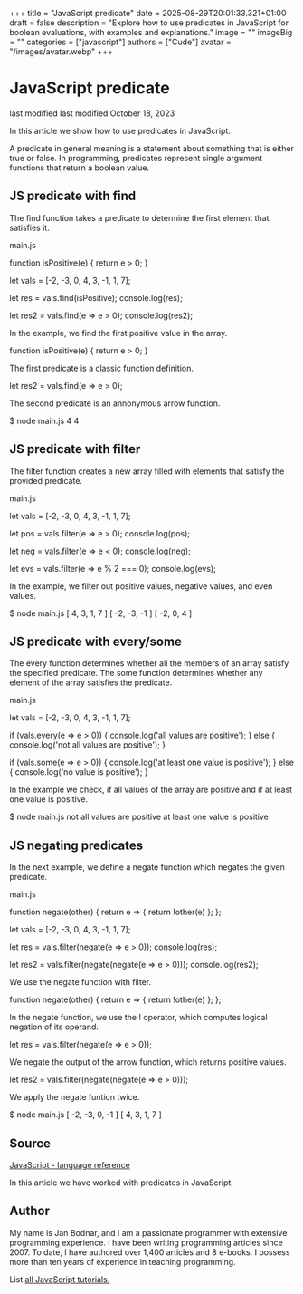 +++
title = "JavaScript predicate"
date = 2025-08-29T20:01:33.321+01:00
draft = false
description = "Explore how to use predicates in JavaScript for boolean evaluations, with examples and explanations."
image = ""
imageBig = ""
categories = ["javascript"]
authors = ["Cude"]
avatar = "/images/avatar.webp"
+++

# JavaScript predicate

last modified last modified October 18, 2023

 

In this article we show how to use predicates in JavaScript. 

A predicate in general meaning is a statement about something that is
either true or false. In programming, predicates represent single argument
functions that return a boolean value. 

## JS predicate with find

The find function takes a predicate to determine the first element 
that satisfies it.

main.js
  

function isPositive(e) {
    return e &gt; 0;
}

let vals = [-2, -3, 0, 4, 3, -1, 1, 7];

let res = vals.find(isPositive);
console.log(res);

let res2 = vals.find(e =&gt; e &gt; 0);
console.log(res2);

In the example, we find the first positive value in the array.

function isPositive(e) {
    return e &gt; 0;
}

The first predicate is a classic function definition.

let res2 = vals.find(e =&gt; e &gt; 0);

The second predicate is an annonymous arrow function.

$ node main.js 
4
4

## JS predicate with filter

The filter function creates a new array filled with elements that 
satisfy the provided predicate.

main.js
  

let vals = [-2, -3, 0, 4, 3, -1, 1, 7];

let pos = vals.filter(e =&gt; e &gt; 0);
console.log(pos);

let neg = vals.filter(e =&gt; e &lt; 0);
console.log(neg);

let evs = vals.filter(e =&gt; e % 2 === 0);
console.log(evs);

In the example, we filter out positive values, negative values, and even values.

$ node main.js 
[ 4, 3, 1, 7 ]
[ -2, -3, -1 ]
[ -2, 0, 4 ]

## JS predicate with every/some

The every function determines whether all the members of an array
satisfy the specified predicate. The some function determines
whether any element of the array satisfies the predicate.

main.js
  

let vals = [-2, -3, 0, 4, 3, -1, 1, 7];

if (vals.every(e =&gt; e &gt; 0)) {
    console.log('all values are positive');
} else {
    console.log('not all values are positive');
}

if (vals.some(e =&gt; e &gt; 0)) {
    console.log('at least one value is positive');
} else {
    console.log('no value is positive');
}

In the example we check, if all values of the array are positive and if at least 
one value is positive. 

$ node main.js 
not all values are positive
at least one value is positive

## JS negating predicates

In the next example, we define a negate function which negates 
the given predicate. 

main.js
  

function negate(other) {
    return e =&gt; { return !other(e) };
};

let vals = [-2, -3, 0, 4, 3, -1, 1, 7];

let res = vals.filter(negate(e =&gt; e &gt; 0));
console.log(res);

let res2 = vals.filter(negate(negate(e =&gt; e &gt; 0)));
console.log(res2);

We use the negate function with filter.

function negate(other) {
    return e =&gt; { return !other(e) };
};

In the negate function, we use the ! operator, which 
computes logical negation of its operand.

let res = vals.filter(negate(e =&gt; e &gt; 0));

We negate the output of the arrow function, which returns positive values.

let res2 = vals.filter(negate(negate(e =&gt; e &gt; 0)));

We apply the negate funtion twice.

$ node main.js 
[ -2, -3, 0, -1 ]
[ 4, 3, 1, 7 ]

## Source

[JavaScript - language reference](https://developer.mozilla.org/en-US/docs/Web/JavaScript/Reference)

In this article we have worked with predicates in JavaScript.

## Author

My name is Jan Bodnar, and I am a passionate programmer with extensive
programming experience. I have been writing programming articles since 2007.
To date, I have authored over 1,400 articles and 8 e-books. I possess more
than ten years of experience in teaching programming.

List [all JavaScript tutorials.](/all/#js)